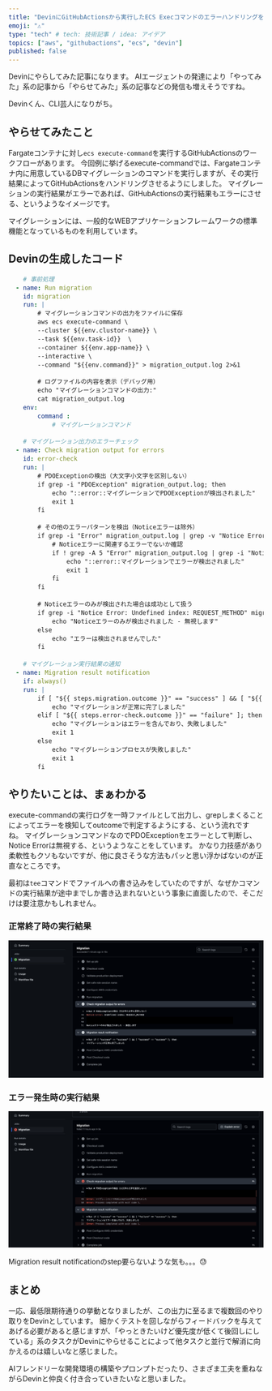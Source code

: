 ```yaml
---
title: "DevinにGitHubActionsから実行したECS Execコマンドのエラーハンドリングを実装させてみた"
emoji: "⚠️"
type: "tech" # tech: 技術記事 / idea: アイデア
topics: ["aws", "githubactions", "ecs", "devin"]
published: false
---
```


Devinにやらしてみた記事になります。
AIエージェントの発達により「やってみた」系の記事から「やらせてみた」系の記事などの発信も増えそうですね。

Devinくん、CLI芸人になりがち。

## やらせてみたこと

Fargateコンテナに対し```ecs execute-command```を実行するGitHubActionsのワークフローがあります。
今回例に挙げるexecute-commandでは、Fargateコンテナ内に用意しているDBマイグレーションのコマンドを実行しますが、その実行結果によってGitHubActionsをハンドリングさせるようにしました。
マイグレーションの実行結果がエラーであれば、GitHubActionsの実行結果もエラーにさせる、というようなイメージです。

マイグレーションには、一般的なWEBアプリケーションフレームワークの標準機能となっているものを利用しています。

## Devinの生成したコード

```yaml
    # 事前処理
  - name: Run migration
    id: migration
    run: |
        # マイグレーションコマンドの出力をファイルに保存
        aws ecs execute-command \
        --cluster ${{env.clustor-name}} \
        --task ${{env.task-id}}  \
        --container ${{env.app-name}} \
        --interactive \
        --command "${{env.command}}" > migration_output.log 2>&1
        
        # ログファイルの内容を表示（デバッグ用）
        echo "マイグレーションコマンドの出力:"
        cat migration_output.log
    env:
        command : 
            # マイグレーションコマンド

    # マイグレーション出力のエラーチェック
  - name: Check migration output for errors
    id: error-check
    run: |
        # PDOExceptionの検出（大文字小文字を区別しない）
        if grep -i "PDOException" migration_output.log; then
            echo "::error::マイグレーションでPDOExceptionが検出されました"
            exit 1
        fi
        
        # その他のエラーパターンを検出（Noticeエラーは除外）
        if grep -i "Error" migration_output.log | grep -v "Notice Error: Undefined index: REQUEST_METHOD" | grep -v "notice: Notice.*Undefined index: REQUEST_METHOD"; then
            # Noticeエラーに関連するエラーでないか確認
            if ! grep -A 5 "Error" migration_output.log | grep -i "Notice.*Undefined index: REQUEST_METHOD" > /dev/null; then
                echo "::error::マイグレーションでエラーが検出されました"
                exit 1
            fi
        fi
        
        # Noticeエラーのみが検出された場合は成功として扱う
        if grep -i "Notice Error: Undefined index: REQUEST_METHOD" migration_output.log || grep -i "notice: Notice.*Undefined index: REQUEST_METHOD" migration_output.log; then
            echo "Noticeエラーのみが検出されました - 無視します"
        else
            echo "エラーは検出されませんでした"
        fi

    # マイグレーション実行結果の通知
  - name: Migration result notification
    if: always()
    run: |
        if [ "${{ steps.migration.outcome }}" == "success" ] && [ "${{ steps.error-check.outcome }}" == "success" ]; then
            echo "マイグレーションが正常に完了しました"
        elif [ "${{ steps.error-check.outcome }}" == "failure" ]; then
            echo "マイグレーションはエラーを含んでおり、失敗しました"
            exit 1
        else
            echo "マイグレーションプロセスが失敗しました"
            exit 1
        fi
```

## やりたいことは、まぁわかる

execute-commandの実行ログを一時ファイルとして出力し、grepしまくることによってエラーを検知してoutcomeで判定するようにする、という流れですね。
マイグレーションコマンドなのでPDOExceptionをエラーとして判断し、Notice Errorは無視する、というようなことをしています。
かなり力技感があり柔軟性もクソもないですが、他に良さそうな方法もパッと思い浮かばないのが正直なところです。

最初は```tee```コマンドでファイルへの書き込みをしていたのですが、なぜかコマンドの実行結果が途中までしか書き込まれないという事象に直面したので、そこだけは要注意かもしれません。

### 正常終了時の実行結果

![success](/images/16ab58df531f1d/success.png)

### エラー発生時の実行結果

![error](/images/16ab58df531f1d/error.png)


Migration result notificationのstep要らないような気も。。。😓

## まとめ
一応、最低限期待通りの挙動となりましたが、この出力に至るまで複数回のやり取りをDevinとしています。
細かくテストを回しながらフィードバックを与えてあげる必要があると感じますが、「やっときたいけど優先度が低くて後回しにしている」系のタスクがDevinにやらせることによって他タスクと並行で解消に向かえるのは嬉しいなと感じました。

AIフレンドリーな開発環境の構築やプロンプトだったり、さまざま工夫を重ねながらDevinと仲良く付き合っていきたいなと思いました。
